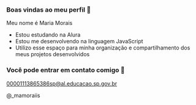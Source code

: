 ### Boas vindas ao meu perfil 🖤

Meu nome é Maria Morais
  
- Estou estudando na Alura
- Estou me desenvolvendo na linguagem JavaScript
-  Utilizo esse espaço para minha organização e compartilhamento dos meus projetos desenvolvidos

  ### Você pode entrar em contato comigo 📲

  00001113865386sp@al.educacao.sp.gov.br
  
  @_mamoraiis
